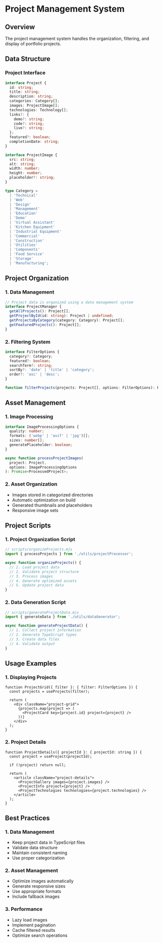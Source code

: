 # Project Management System

## Overview

The project management system handles the organization, filtering, and display of portfolio projects.

## Data Structure

### Project Interface
```typescript
interface Project {
  id: string;
  title: string;
  description: string;
  categories: Category[];
  images: ProjectImage[];
  technologies: Technology[];
  links?: {
    demo?: string;
    code?: string;
    live?: string;
  };
  featured?: boolean;
  completionDate: string;
}

interface ProjectImage {
  src: string;
  alt: string;
  width: number;
  height: number;
  placeholder?: string;
}

type Category =
  | 'Technical'
  | 'Web'
  | 'Design'
  | 'Management'
  | 'Education'
  | 'Demo'
  | 'Virtual Assistant'
  | 'Kitchen Equipment'
  | 'Industrial Equipment'
  | 'Commercial'
  | 'Construction'
  | 'Utilities'
  | 'Components'
  | 'Food Service'
  | 'Storage'
  | 'Manufacturing';
```

## Project Organization

### 1. Data Management
```typescript
// Project data is organized using a data management system
interface ProjectManager {
  getAllProjects(): Project[];
  getProjectById(id: string): Project | undefined;
  getProjectsByCategory(category: Category): Project[];
  getFeaturedProjects(): Project[];
}
```

### 2. Filtering System
```typescript
interface FilterOptions {
  category?: Category;
  featured?: boolean;
  searchTerm?: string;
  sortBy?: 'date' | 'title' | 'category';
  order?: 'asc' | 'desc';
}

function filterProjects(projects: Project[], options: FilterOptions): Project[];
```

## Asset Management

### 1. Image Processing
```typescript
interface ImageProcessingOptions {
  quality: number;
  formats: ('webp' | 'avif' | 'jpg')[];
  sizes: number[];
  generatePlaceholder: boolean;
}

async function processProjectImages(
  project: Project,
  options: ImageProcessingOptions
): Promise<ProcessedProject>;
```

### 2. Asset Organization
- Images stored in categorized directories
- Automatic optimization on build
- Generated thumbnails and placeholders
- Responsive image sets

## Project Scripts

### 1. Project Organization Script
```javascript
// scripts/organizeProjects.mjs
import { processProjects } from './utils/projectProcessor';

async function organizeProjects() {
  // 1. Load project data
  // 2. Validate project structure
  // 3. Process images
  // 4. Generate optimized assets
  // 5. Update project data
}
```

### 2. Data Generation Script
```javascript
// scripts/generateProjectData.mjs
import { generateData } from './utils/dataGenerator';

async function generateProjectData() {
  // 1. Collect project information
  // 2. Generate TypeScript types
  // 3. Create data files
  // 4. Validate output
}
```

## Usage Examples

### 1. Displaying Projects
```tsx
function ProjectGrid({ filter }: { filter: FilterOptions }) {
  const projects = useProjects(filter);
  
  return (
    <div className="project-grid">
      {projects.map(project => (
        <ProjectCard key={project.id} project={project} />
      ))}
    </div>
  );
}
```

### 2. Project Details
```tsx
function ProjectDetails({ projectId }: { projectId: string }) {
  const project = useProject(projectId);
  
  if (!project) return null;
  
  return (
    <article className="project-details">
      <ProjectGallery images={project.images} />
      <ProjectInfo project={project} />
      <ProjectTechnologies technologies={project.technologies} />
    </article>
  );
}
```

## Best Practices

### 1. Data Management
- Keep project data in TypeScript files
- Validate data structure
- Maintain consistent naming
- Use proper categorization

### 2. Asset Management
- Optimize images automatically
- Generate responsive sizes
- Use appropriate formats
- Include fallback images

### 3. Performance
- Lazy load images
- Implement pagination
- Cache filtered results
- Optimize search operations
